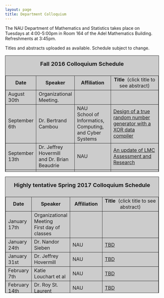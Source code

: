 ```yaml
---
layout: page
title: Department Colloquium
---
```


The NAU Department of Mathematics and Statistics takes place on Tuesdays at 4:00-5:00pm in Room 164 of the Adel Mathematics
Building. Refreshments at 3:45pm.

Titles and abstracts uploaded as available.  Schedule subject to change.  

<table width="90%" height="381" border="" align="center" bordercolor="#333333" bgcolor="#CCCCCC">
<caption>
<center>
  <p><b><font size="+1">Fall 2016 Colloquium Schedule</font></b></p>
  </center>
</caption>

<tbody>
<tr>
<td width="17%">
<center>
  <b>Date</b>
</center></td>

<td width="16%">
<center>
  <b>Speaker</b>
</center></td>

<td width="12%">
<center>
  <b>Affiliation</b>
</center></td>

<td width="55%">
<center>
  <b>Title&nbsp;</b> (click title to see abstract)
</center></td>
</tr>

<tr>
<td>August 30th</td>
<td>Organizational Meeting.</td>
<td></td>
<td></td>
</tr>

<tr>
<td>September 6th</td>
<td>Dr. Bertrand Cambou</td>
<td>NAU<br>School of Informatics, <br>Computing, <br>and Cyber Systems</td>
<td><a href="{{ site.baseurl }}/colloquium_files/cambou_090616.pdf" target="_blank">
Design of a true random number generator with a XOR data compiler</a></td>
</tr>

<tr>
<td>September 13th</td>
<td>Dr. Jeffrey Hovermill<br>
 and Dr. Brian Beaudrie</td>
<td>NAU</td>
<td><a href="{{ site.baseurl }}/colloquium_files/hovermill_091316.pdf" target="_blank">
An update of LMC Assessment and Research</a></td>
</tr>

<tr>
<td>September 20th</td>
<td>Dr. John M. Neuberger</td>
<td>NAU</td>
<td><a href="{{ site.baseurl }}/colloquium_files/neuberger_092016.pdf" target="_blank">
A nonlinear deflation algorithm for semilinear elliptic boundary value problems.</a></td>
</tr>

<tr>
<td>September 27th</td>
<td>Dr. James W. Swift</td>
<td>NAU</td>
<td><a href="{{ site.baseurl }}/colloquium_files/swift_092716.pdf" target="_blank">
Sabbatical Report</a></td>
</tr>

<tr>
<td>October 4th</td>
<td>Jeff Rushall</td>
<td>NAU</td>
<td><a href="{{ site.baseurl }}/colloquium_files/rushall_100416.pdf" target="_blank">
Sabbatical Report</a></td>
</tr>

<tr>
<td>October 11th</td>
<td>Dr. Dr. Michael J. Falk</td>
<td>
NAU
</td>
<td><a href="{{ site.baseurl }}/colloquium_files/falk_101116.pdf" target="_blank">
Milnor	fibers	of	arrangements	and	the	residue	double	complex</a></td>
</tr>

<tr>
<td>October 18th</td>
<td>Dr. Abba B. Gumel</td>
<td>ASU<br>
School of Mathematical <br>&<br> Statistical Sciences</td>
<td><a href="{{ site.baseurl }}/colloquium_files/gumel_101816.pdf" target="_blank">
Mathematics of Climate Change and Vector-borne Diseases</a></td>
</tr>

<tr>
<td>October 25th</td>
<td>Dr. Abolfazl Razi</td>
<td>NAU<br>School of Informatics, <br>Computing, <br>and Cyber Systems</td>
<td><a href="{{ site.baseurl }}/colloquium_files/razi_102516.pdf" target="_blank">
Predictive Communications for UAV Systems</a></td>
</tr>

<tr>
<td>November 1st</td>
<td>Stephen E. Wilson</td>
<td>NAU</td>
<td><a href="{{ site.baseurl }}/colloquium_files/wilson_110116.pdf" target="_blank">
Semi-Transitive Orientations of Dart-transitive Graphs</a></td>
</tr>

<tr>
<td>November 8th</td>
<td>Dr. Fatemeh Afghah</td>
<td>NAU<br>School of Informatics, <br>Computing, <br>and Cyber Systems</td>
<td><a href="{{ site.baseurl }}/colloquium_files/afghah_110816.pdf" target="_blank">
Applications of Game Theory in Cooperative Communication Networks
</a></td>
</tr>

<tr>
<td>November 15th</td>
<td>Amy Rushall</td>
<td>NAU</td>
<td><a href="{{ site.baseurl }}/colloquium_files/rushall_amy_111516.pdf" target="_blank">
Sabbatical Talk</a></td>
</tr>

<tr>
<td>November 22nd</td>
<td>Dr. Kathryn Bryant</td>
<td>Colorado College</td>
<td><a href="{{ site.baseurl }}/colloquium_files/bryant_112216.pdf" target="_blank">
Pretzel Knots: Slices, Ribbons, and Mutations</a></td>
</tr>

<tr>
<td>November 29th</td>
<td>Dr. Kyle Peterson</td>
<td>DePaul University</td>
<td><a href="{{ site.baseurl }}/colloquium_files/petersen_112916.pdf" target="_blank">
Eulerian Numbers</a></td>
</tr>

<tr>
<td>December 6th</td>
<td>Reading Week</td>
<td></td>
<td></td>
</tr>

<table width="90%" height="381" border="" align="center" bordercolor="#333333" bgcolor="#CCCCCC">
<caption>
<center>
  <p><b><font size="+1">Highly tentative Spring 2017 Colloquium Schedule</font></b></p>
  </center>
</caption>

<tbody>
<tr>
<td width="17%">
<center>
  <b>Date</b>
</center></td>

<td width="16%">
<center>
  <b>Speaker</b>
</center></td>

<td width="12%">
<center>
  <b>Affiliation</b>
</center></td>

<td width="55%">
<center>
  <b>Title&nbsp;</b> (click title to see abstract)
</center></td>
</tr>

<tr>
<td>January 17th</td>
<td>Organizational Meeting<br>First day of classes</td>
<td></td>
<td></td>
</tr>

<tr>
<td>January 24th</td>
<td>Dr. Nandor Sieben</td>
<td>NAU</td>
<td><a href="{{ site.baseurl }}/colloquium_files/sieben_012417.pdf" target="_blank">
TBD </a></td>
</tr>

<tr>
<td>January 31st</td>
<td>Dr. Jeffrey Hovermill</td>
<td>NAU</td>
<td><a href="{{ site.baseurl }}/colloquium_files/hovermill_013117.pdf" target="_blank">
TBD</a></td>
</tr>


<tr>
<td>February 7th</td>
<td>Katie Louchart et al</td>
<td>NAU</td>
<td><a href="{{ site.baseurl }}/colloquium_files/louchart_020717.pdf" target="_blank">
TBD</a></td>
</tr>

<tr>
<td>February 14th</td>
<td>Dr. Roy St. Laurent</td>
<td>NAU</td>
<td><a href="{{ site.baseurl }}/colloquium_files/st.laurent_021417.pdf" target="_blank">
TBD</a></td>
</tr>

<tr>
<td>February 21st</td>
<td>Dr. Maya Chhetri</td>
<td>UNCG - Greensboro</td>
<td><a href="{{ site.baseurl }}/colloquium_files/chhetri_022117.pdf" target="_blank">
TBD</a></td>
</tr>
